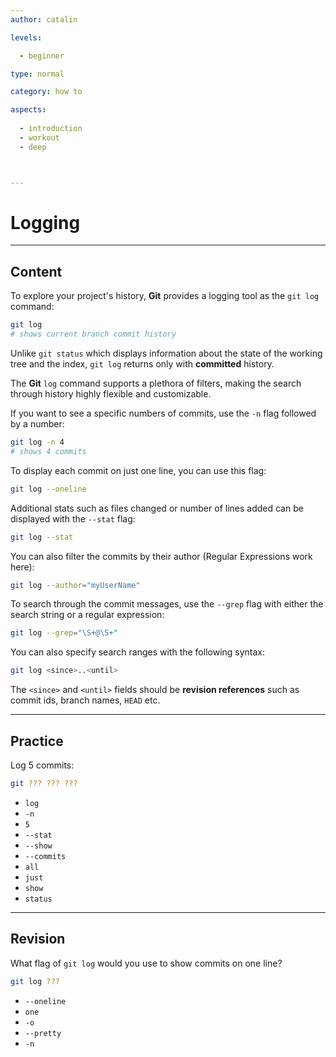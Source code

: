 ```yaml
---
author: catalin

levels:

  - beginner

type: normal

category: how to

aspects:
  
  - introduction
  - workout
  - deep



---
```


# Logging

---
## Content

To explore your project's history, **Git** provides a logging tool as the `git log` command:
```bash
git log
# shows current branch commit history
```

Unlike `git status` which displays information about the state of the working tree and the index, `git log` returns only with **committed** history.

The **Git** `log` command supports a plethora of filters, making the search through history highly flexible and customizable.

If you want to see a specific numbers of commits, use the `-n` flag followed by a number:
```bash
git log -n 4
# shows 4 commits
```

To display each commit on just one line, you can use this flag:
```bash
git log --oneline
```

Additional stats such as files changed or number of lines added can be displayed with the `--stat` flag:
```bash
git log --stat
```

You can also filter the commits by their author (Regular Expressions work here):
```bash
git log --author="myUserName"
```

To search through the commit messages, use the `--grep` flag with either the search string or a regular expression:
```bash
git log --grep="\S+@\S+"
```

You can also specify search ranges with the following syntax:
```bash
git log <since>..<until>
```

The `<since>` and `<until>` fields should be **revision references** such as commit ids, branch names, `HEAD` etc.

---
## Practice

Log 5 commits:
```bash
git ??? ??? ???
```

* `log`
* `-n`
* `5`
* `--stat`
* `--show`
* `--commits`
* `all`
* `just`
* `show`
* `status`

---
## Revision

What flag of `git log` would you use to show commits on one line?

```bash
git log ???
```


* `--oneline`
* `one`
* `-o`
* `--pretty`
* `-n`

 
 

